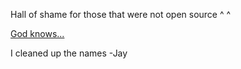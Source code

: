 Hall of shame for those that were not open source ^ ^

[God knows...](https://youtu.be/5QNaSMiZ_-o)

I cleaned up the names
-Jay
